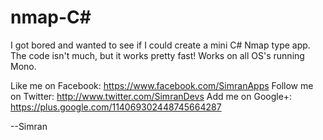 nmap-C#
=====================
I got bored and wanted to see if I could create a mini C# Nmap type app. The code isn't much, but it works pretty fast! Works on all OS's running Mono.


Like me on Facebook: https://www.facebook.com/SimranApps
Follow me on Twitter: http://www.twitter.com/SimranDevs
Add me on Google+: https://plus.google.com/114069302448745664287

--Simran
